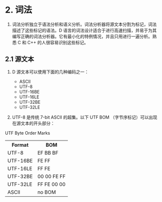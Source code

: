 # 2. 词法

1. 词法分析独立于语法分析和语义分析。词法分析器将源文本分割为标记，词法描述了这些标记的语法。D 语言的词法设计适合于进行高速扫描，并易于为其编写正确的词法分析器。它有最小化的特例情况，并且只用进行一遍分析。熟悉 C 和 C++ 的人很容易识别这些标记。

## 2.1 源文本

1. D 源文本可以使用下面的几种编码之一：

    * ASCII
    * UTF-8
    * UTF-16BE
    * UTF-16LE
    * UTF-32BE
    * UTF-32LE    

2. UTF-8 是传统 7-bit ASCII 的超集。以下 UTF BOM （字节序标记）可以出现在源文本的开头部分：

    
<table>
    <tfoot>UTF Byte Order Marks</tfoot>
    <tbody><tr><th class="donthyphenate"><b>Format</b></th><th class="donthyphenate"><b>BOM</b></th></tr>
	<tr><td>UTF-8</td><td>EF BB BF</td></tr>
	<tr><td>UTF-16BE</td><td>FE FF</td></tr>
	<tr><td>UTF-16LE</td><td>FF FE</td></tr>
    <tr><td>UTF-32BE</td><td>00 00 FE FF</td></tr>
	<tr><td>UTF-32LE</td><td>FF FE 00 00</td></tr>
	<tr><td>ASCII</td><td>no BOM</td></tr>
</tbody></table>
